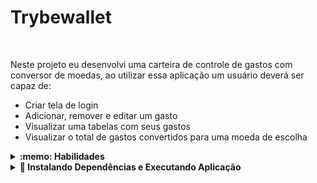 # Trybewallet
<br>

  Neste projeto eu desenvolvi uma carteira de controle de gastos com conversor de moedas, ao utilizar essa aplicação um usuário deverá ser capaz de:

  - Criar tela de login
  - Adicionar, remover e editar um gasto
  - Visualizar uma tabelas com seus gastos
  - Visualizar o total de gastos convertidos para uma moeda de escolha
  
 <details>
  <summary><strong>:memo: Habilidades</strong></summary><br />

- Criar um _store_ Redux em aplicações React

- Criar _reducers_ no Redux em aplicações React

- Criar _actions_ no Redux em aplicações React

- Criar _dispatchers_ no Redux em aplicações React

- Conectar Redux aos componentes React

- Criar _actions_ assíncronas na sua aplicação React que faz uso de Redux.
</details>


<details>
  <summary><strong> 👀 Instalando Dependências e Executando Aplicação</strong></summary><br />
  Rode o comando: <br>
  - `npm install`

  Inicialize o projeto:
  - `npm start` (uma nova página deve abrir no seu navegador)
  - `npm start` (uma nova página deve abrir no seu navegador)


</details>
